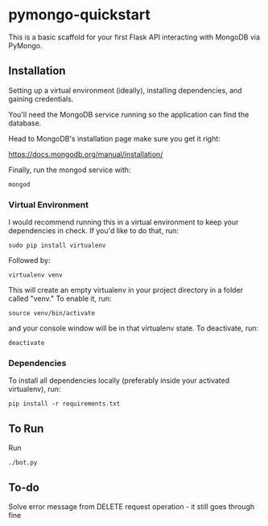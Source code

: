 # pymongo-quickstart

This is a basic scaffold for your first Flask API interacting with MongoDB via
PyMongo.

## Installation

Setting up a virtual environment (ideally), installing dependencies, and gaining
credentials.

You'll need the MongoDB service running so the application can find the database.

Head to MongoDB's installation page make sure you get it right:

https://docs.mongodb.org/manual/installation/

Finally, run the mongod service with:

`mongod`

### Virtual Environment

I would recommend running this in a virtual environment to keep your
dependencies in check. If you'd like to do that, run:

`sudo pip install virtualenv`

Followed by:

`virtualenv venv`

This will create an empty virtualenv in your project directory in a folder
called "venv." To enable it, run:

`source venv/bin/activate`

and your console window will be in that virtualenv state. To deactivate, run:

`deactivate`

### Dependencies

To install all dependencies locally (preferably inside your activated
virtualenv), run:

`pip install -r requirements.txt`

## To Run

Run

`./bot.py`

## To-do

Solve error message from DELETE request operation - it still goes through fine
